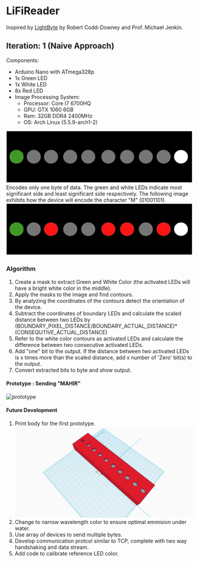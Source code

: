 # LiFiReader
Inspired  by [LightByte](https://vgrserver.eecs.yorku.ca/~jenkin/papers/2018/icinco2018codd.pdf) by Robert Codd-Downey and Prof. Michael Jenkin.
## Iteration: 1 (Naive Approach)
   Components:
   * Arduino Nano with ATmega328p
   * 1x Green LED
   * 1x White LED
   * 8x Red LED
   * Image Processing System:
      * Processor: Core I7 6700HQ
      * GPU: GTX 1060 6GB
      * Ram: 32GB DDR4 2400MHz
      * OS: Arch Linux (5.5.9-arch1-2)
      
![LiFi](https://raw.githubusercontent.com/mahir1010/LiFiReader/SCRSHOT/LiFi%20OFF.png)
Encodes only one byte of data. The green and white LEDs indicate most significant side and least significant side respectively. 
The following image exhibits how the device will encode the character "M" (01001101).
![LiFi](https://raw.githubusercontent.com/mahir1010/LiFiReader/SCRSHOT/LiFi%20M.png)
   
### Algorithm
   1. Create a mask to extract Green and White Color (the activated LEDs will have a bright white color in the middle).
   2. Apply the masks to the image and find contours.
   3. By analyzing the coordinates of the contours detect the orientation of the device.
   4. Subtract the coordinates of boundary LEDs and calculate the scaled distance between two LEDs by (BOUNDARY_PIXEL_DISTANCE/BOUNDARY_ACTUAL_DISTANCE)*(CONSEQUTIVE_ACTUAL_DISTANCE)
   5. Refer to the white color contours as activated LEDs and calculate the difference between two consecutive activated LEDs. 
   6. Add "one" bit to the output. If the distance between two activated LEDs is x times more than the scaled distance, add x number of 'Zero' bit(s) to the output.
   7. Convert extracted bits to byte and show output.
   
#### Prototype : Sending "MAHIR"
   ![prototype](https://raw.githubusercontent.com/mahir1010/LiFiReader/SCRSHOT/LiFi.gif)

   
#### Future Development
    
   1. Print body for the first prototype.
      ![model](https://raw.githubusercontent.com/mahir1010/LiFiReader/SCRSHOT/3D%20Model.png)
   2. Change to narrow wavelength color to ensure optimal emmision under water.
   3. Use array of devices to send multiple bytes.
   4. Develop communication protcol similar to TCP, complete with two way handshaking and data stream.
   5. Add code to calibrate reference LED color.
